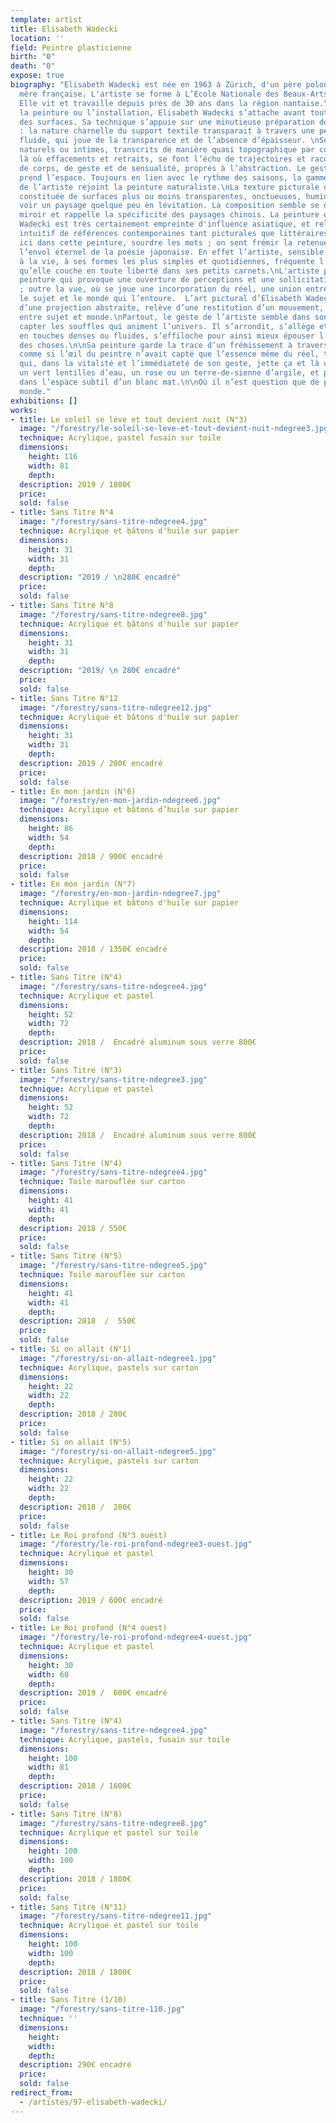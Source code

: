 ```yaml
---
template: artist
title: Elisabeth Wadecki
location: ''
field: Peintre plasticienne
birth: "0"
death: "0"
expose: true
biography: "Elisabeth Wadecki est née en 1963 à Zürich, d'un père polonais et d'une
  mère française. L'artiste se forme à L’Ecole Nationale des Beaux-Arts de Nancy.
  Elle vit et travaille depuis près de 30 ans dans la région nantaise.\nQu’elle choisisse
  la peinture ou l’installation, Elisabeth Wadecki s’attache avant tout à la sensualité
  des surfaces. Sa technique s’appuie sur une minutieuse préparation des surfaces
  : la nature charnelle du support textile transparait à travers une peinture extrêmement
  fluide, qui joue de la transparence et de l’absence d’épaisseur. \nSes paysages
  naturels ou intimes, transcrits de manière quasi topographique par couches successives,
  là où effacements et retraits, se font l’écho de trajectoires et racontent l’histoire
  de corps, de geste et de sensualité, propres à l’abstraction. Le geste étale, lisse,
  prend l’espace. Toujours en lien avec le rythme des saisons, la gamme chromatique
  de l’artiste rejoint la peinture naturaliste.\nLa texture picturale des toiles,
  constituée de surfaces plus ou moins transparentes, onctueuses, humides, donne à
  voir un paysage quelque peu en lévitation. La composition semble se déployer en
  miroir et rappelle la spécificité des paysages chinois. La peinture d’Elisabeth
  Wadecki est très certainement empreinte d'influence asiatique, et relève d’un mélange
  intuitif de références contemporaines tant picturales que littéraires. L’on sent
  ici dans cette peinture, sourdre les mots ; on sent frémir la retenue délicate et
  l’envol éternel de la poésie japonaise. En effet l’artiste, sensible à l’extrême
  à la vie, à ses formes les plus simples et quotidiennes, fréquente l’art des haïkus,
  qu’elle couche en toute liberté dans ses petits carnets.\nL'artiste propose une
  peinture qui provoque une ouverture de perceptions et une sollicitation des sens
  ; outre la vue, où se joue une incorporation du réel, une union entre le corps,
  le sujet et le monde qui l’entoure.  L’art pictural d’Elisabeth Wadecki, bien au-delà
  d’une projection abstraite, relève d’une restitution d’un mouvement, d’une circulation
  entre sujet et monde.\nPartout, le geste de l’artiste semble dans son élan, sa variété,
  capter les souffles qui animent l’univers. Il s’arrondit, s’allège et se fragmente
  en touches denses ou fluides, s’effiloche pour ainsi mieux épouser l’essence cachée
  des choses.\n\nSa peinture garde la trace d’un frémissement à travers le temps,
  comme si l’œil du peintre n’avait capté que l’essence même du réel, tel un calligraphe
  qui, dans la vitalité et l’immédiateté de son geste, jette ça et là un jaune moisson,
  un vert lentilles d’eau, un rose ou un terre-de-sienne d’argile, et prend son envol
  dans l’espace subtil d’un blanc mat.\n\nOù il n’est question que de présence au
  monde."
exhibitions: []
works:
- title: Le soleil se lève et tout devient nuit (N°3)
  image: "/forestry/le-soleil-se-leve-et-tout-devient-nuit-ndegree3.jpg"
  technique: Acrylique, pastel fusain sur toile
  dimensions:
    height: 116
    width: 81
    depth: 
  description: 2019 / 1800€
  price: 
  sold: false
- title: Sans Titre N°4
  image: "/forestry/sans-titre-ndegree4.jpg"
  technique: Acrylique et bâtons d'huile sur papier
  dimensions:
    height: 31
    width: 31
    depth: 
  description: "2019 / \n280€ encadré"
  price: 
  sold: false
- title: Sans Titre N°8
  image: "/forestry/sans-titre-ndegree8.jpg"
  technique: Acrylique et bâtons d'huile sur papier
  dimensions:
    height: 31
    width: 31
    depth: 
  description: "2019/ \n 280€ encadré"
  price: 
  sold: false
- title: Sans Titre N°12
  image: "/forestry/sans-titre-ndegree12.jpg"
  technique: Acrylique et bâtons d'huile sur papier
  dimensions:
    height: 31
    width: 31
    depth: 
  description: 2019 / 280€ encadré
  price: 
  sold: false
- title: En mon jardin (N°6)
  image: "/forestry/en-mon-jardin-ndegree6.jpg"
  technique: Acrylique et bâtons d’huile sur papier
  dimensions:
    height: 86
    width: 54
    depth: 
  description: 2018 / 900€ encadré
  price: 
  sold: false
- title: En mon jardin (N°7)
  image: "/forestry/en-mon-jardin-ndegree7.jpg"
  technique: Acrylique et bâtons d'huile sur papier
  dimensions:
    height: 114
    width: 54
    depth: 
  description: 2018 / 1350€ encadré
  price: 
  sold: false
- title: Sans Titre (N°4)
  image: "/forestry/sans-titre-ndegree4.jpg"
  technique: Acrylique et pastel
  dimensions:
    height: 52
    width: 72
    depth: 
  description: 2018 /  Encadré aluminum sous verre 800€
  price: 
  sold: false
- title: Sans Titre (N°3)
  image: "/forestry/sans-titre-ndegree3.jpg"
  technique: Acrylique et pastel
  dimensions:
    height: 52
    width: 72
    depth: 
  description: 2018 /  Encadré aluminum sous verre 800€
  price: 
  sold: false
- title: Sans Titre (N°4)
  image: "/forestry/sans-titre-ndegree4.jpg"
  technique: Toile marouflée sur carton
  dimensions:
    height: 41
    width: 41
    depth: 
  description: 2018 / 550€
  price: 
  sold: false
- title: Sans Titre (N°5)
  image: "/forestry/sans-titre-ndegree5.jpg"
  technique: Toile marouflée sur carton
  dimensions:
    height: 41
    width: 41
    depth: 
  description: 2018  /  550€
  price: 
  sold: false
- title: Si on allait (N°1)
  image: "/forestry/si-on-allait-ndegree1.jpg"
  technique: Acrylique, pastels sur carton
  dimensions:
    height: 22
    width: 22
    depth: 
  description: 2018 / 280€
  price: 
  sold: false
- title: Si on allait (N°5)
  image: "/forestry/si-on-allait-ndegree5.jpg"
  technique: Acrylique, pastels sur carton
  dimensions:
    height: 22
    width: 22
    depth: 
  description: 2018 /  280€
  price: 
  sold: false
- title: Le Roi profond (N°3 ouest)
  image: "/forestry/le-roi-profond-ndegree3-ouest.jpg"
  technique: Acrylique et pastel
  dimensions:
    height: 30
    width: 57
    depth: 
  description: 2019 / 600€ encadré
  price: 
  sold: false
- title: Le Roi profond (N°4 ouest)
  image: "/forestry/le-roi-profond-ndegree4-ouest.jpg"
  technique: Acrylique et pastel
  dimensions:
    height: 30
    width: 60
    depth: 
  description: 2019 /  600€ encadré
  price: 
  sold: false
- title: Sans Titre (N°4)
  image: "/forestry/sans-titre-ndegree4.jpg"
  technique: Acrylique, pastels, fusain sur toile
  dimensions:
    height: 100
    width: 81
    depth: 
  description: 2018 / 1600€
  price: 
  sold: false
- title: Sans Titre (N°8)
  image: "/forestry/sans-titre-ndegree8.jpg"
  technique: Acrylique et pastel sur toile
  dimensions:
    height: 100
    width: 100
    depth: 
  description: 2018 / 1800€
  price: 
  sold: false
- title: Sans Titre (N°11)
  image: "/forestry/sans-titre-ndegree11.jpg"
  technique: Acrylique et pastel sur toile
  dimensions:
    height: 100
    width: 100
    depth: 
  description: 2018 / 1800€
  price: 
  sold: false
- title: Sans Titre (1/10)
  image: "/forestry/sans-titre-110.jpg"
  technique: ''
  dimensions:
    height: 
    width: 
    depth: 
  description: 290€ encadré
  price: 
  sold: false
redirect_from:
  - /artistes/97-elisabeth-wadecki/
---
```


